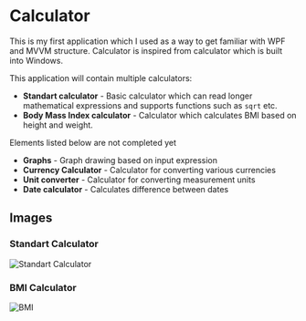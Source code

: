 # Calculator

This is my first application which I used as a way to get familiar with WPF and MVVM structure.
Calculator is inspired from calculator which is built into Windows.

This application will contain multiple calculators:
- __Standart calculator__ - Basic calculator which can read longer mathematical expressions and supports functions such as `sqrt` etc.
- __Body Mass Index calculator__ - Calculator which calculates BMI based on height and weight.

Elements listed below are not completed yet
- __Graphs__ - Graph drawing based on input expression
- __Currency Calculator__ - Calculator for converting various currencies
- __Unit converter__ - Calculator for converting measurement units
- __Date calculator__ - Calculates difference between dates

## Images

### Standart Calculator
![Standart Calculator](https://i.imgur.com/GHDUpzb.png)

### BMI Calculator
![BMI](https://i.imgur.com/sAOU6iM.png)

